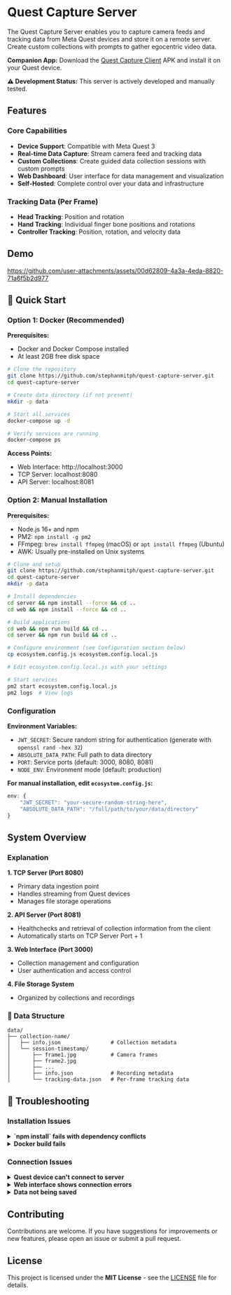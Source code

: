 # Quest Capture Server

The Quest Capture Server enables you to capture camera feeds and tracking data from Meta Quest devices and store it on a remote server. Create custom collections with prompts to gather egocentric video data.

**Companion App:** Download the [Quest Capture Client](https://github.com/stephanmitph/quest-capture-client) APK and install it on your Quest device.

**⚠️ Development Status:** This server is actively developed and manually tested.
## Features

### Core Capabilities
- **Device Support**: Compatible with Meta Quest 3
- **Real-time Data Capture**: Stream camera feed and tracking data
- **Custom Collections**: Create guided data collection sessions with custom prompts
- **Web Dashboard**: User interface for data management and visualization
- **Self-Hosted**: Complete control over your data and infrastructure

### Tracking Data (Per Frame)
- **Head Tracking**: Position and rotation
- **Hand Tracking**: Individual finger bone positions and rotations
- **Controller Tracking**: Position, rotation, and velocity data

## Demo

https://github.com/user-attachments/assets/00d62809-4a3a-4eda-8820-71a6f5b2d977


## 🚀 Quick Start

### Option 1: Docker (Recommended)

**Prerequisites:**
- Docker and Docker Compose installed
- At least 2GB free disk space

```bash
# Clone the repository
git clone https://github.com/stephanmitph/quest-capture-server.git
cd quest-capture-server

# Create data directory (if not present)
mkdir -p data

# Start all services
docker-compose up -d

# Verify services are running
docker-compose ps
```

**Access Points:**
- Web Interface: http://localhost:3000
- TCP Server: localhost:8080
- API Server: localhost:8081

### Option 2: Manual Installation

**Prerequisites:**
- Node.js 16+ and npm
- PM2: `npm install -g pm2`
- FFmpeg: `brew install ffmpeg` (macOS) or `apt install ffmpeg` (Ubuntu)
- AWK: Usually pre-installed on Unix systems

```bash
# Clone and setup
git clone https://github.com/stephanmitph/quest-capture-server.git
cd quest-capture-server
mkdir -p data

# Install dependencies
cd server && npm install --force && cd ..
cd web && npm install --force && cd ..

# Build applications
cd web && npm run build && cd ..
cd server && npm run build && cd ..

# Configure environment (see Configuration section below)
cp ecosystem.config.js ecosystem.config.local.js

# Edit ecosystem.config.local.js with your settings

# Start services
pm2 start ecosystem.config.local.js
pm2 logs  # View logs
```

### Configuration

**Environment Variables:**
- `JWT_SECRET`: Secure random string for authentication (generate with `openssl rand -hex 32`)
- `ABSOLUTE_DATA_PATH`: Full path to data directory
- `PORT`: Service ports (default: 3000, 8080, 8081)
- `NODE_ENV`: Environment mode (default: production)

**For manual installation, edit `ecosystem.config.js`:**
```javascript
env: {
    "JWT_SECRET": "your-secure-random-string-here",
    "ABSOLUTE_DATA_PATH": "/full/path/to/your/data/directory"
}
```

## System Overview 



### Explanation

**1. TCP Server (Port 8080)**
- Primary data ingestion point
- Handles streaming from Quest devices
- Manages file storage operations

**2. API Server (Port 8081)**
- Healthchecks and retrieval of collection information from the client
- Automatically starts on TCP Server Port + 1

**3. Web Interface (Port 3000)**
- Collection management and configuration
- User authentication and access control

**4. File Storage System**
- Organized by collections and recordings 

### 📁 Data Structure
```
data/
├── collection-name/
│   ├── info.json                # Collection metadata
│   └── session-timestamp/
│       ├── frame1.jpg           # Camera frames
│       ├── frame2.jpg
│       ├── ...
│       ├── info.json            # Recording metadata
│       └── tracking-data.json   # Per-frame tracking data
```

## 🔧 Troubleshooting

### Installation Issues

<details>
<summary><strong>`npm install` fails with dependency conflicts</strong></summary>

Use the `--force` flag as documented in the installation guide.

```bash
# Navigate to each directory and force install
cd server && npm install --force
cd web && npm install --force
```
</details>

<details>
<summary><strong>Docker build fails</strong></summary>

**Step 1:** Verify Docker is running and up to date
```bash
docker --version
docker-compose --version
```

**Step 2:** Clean Docker cache and rebuild
```bash
# Remove old containers and images
docker system prune -f

# Rebuild without cache
docker-compose build --no-cache

# Start services
docker-compose up -d
```

**Step 3:** Check for common issues
- Ensure you have sufficient disk space (at least 2GB free)
- Verify the `data/` directory exists: `mkdir -p data`
- Check Docker daemon is running: `docker info`
</details>


### Connection Issues

<details>
<summary><strong>Quest device can't connect to server</strong></summary>

**Step 1:** Check network connectivity
```bash
# From Quest device browser, try accessing:
http://YOUR_SERVER_IP:3000
```

**Step 2:** Verify firewall settings
```bash
# Allow required ports through firewall (Linux/macOS)
sudo ufw allow 3000
sudo ufw allow 8080  
sudo ufw allow 8081

# For macOS, also check System Preferences > Security & Privacy > Firewall
```

**Step 3:** Check server status
```bash
# Docker installation
docker-compose ps
docker-compose logs

# Manual installation  
pm2 status
pm2 logs
```

**Step 4:** Network troubleshooting
- Ensure Quest and server are on the same network
- Try accessing from another device on the network
- Check router settings for device isolation
- Verify server IP address: `hostname -I` (Linux) or `ipconfig getifaddr en0` (macOS)
</details>

<details>
<summary><strong>Web interface shows connection errors</strong></summary>

**Step 1:** Verify API server is running
```bash
curl http://localhost:8081/health
# Should return server status information
```

**Step 2:** Check browser console for errors
1. Open browser developer tools (F12)
2. Look for network errors or JavaScript exceptions
3. Check the Network tab for failed requests
4. Verify JWT token is valid (look for 401/403 errors)

**Step 3:** Verify environment configuration
```bash
# Check if JWT_SECRET is set
echo $JWT_SECRET

# For Docker, check environment variables
docker-compose exec app env | grep JWT_SECRET
```
</details>

<details>
<summary><strong>Data not being saved</strong></summary>

**Step 1:** Check data directory permissions
```bash
ls -la data/
# Directory should be writable by application user
chmod 755 data/
```

**Step 2:** Verify ABSOLUTE_DATA_PATH configuration
```bash
# Check ecosystem.config.js or Docker environment
echo $ABSOLUTE_DATA_PATH

# For Docker installation
docker-compose exec app echo $ABSOLUTE_DATA_PATH
```

**Step 3:** Check write permissions and path existence
```bash
# Test write access
touch data/test-write.txt && rm data/test-write.txt

# Verify path in configuration matches actual directory
realpath data/
```
</details>

## Contributing

Contributions are welcome. If you have suggestions for improvements or new features, please open an issue or submit a pull request.

## License
This project is licensed under the **MIT License** - see the [LICENSE](LICENSE) file for details.